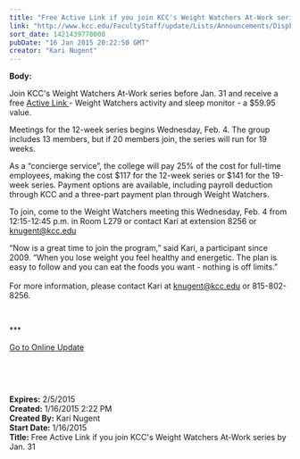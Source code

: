 ```yaml
---
title: "Free Active Link if you join KCC's Weight Watchers At-Work series by Jan. 31"
link: "http://www.kcc.edu/FacultyStaff/update/Lists/Announcements/DispForm.aspx?ID=1795"
sort_date: 1421439770000
pubDate: "16 Jan 2015 20:22:50 GMT"
creator: "Kari Nugent"
---
```


<div><b>Body:</b> <div class="ExternalClass234D2A459F4F4D6FBB0EFBF0620E3337"><p>Join KCC's Weight Watchers At-Work series before Jan. 31 and receive a free <a href="https://www.weightwatchers.com/templates/marketing/marketing_utool_1col.aspx?pageid=1388491">Active Link </a>- Weight Watchers activity and sleep monitor - a $59.95 value.</p>
<p>Meetings for the 12-week series begins Wednesday, Feb. 4. The group includes 13 members, but if 20 members join, the series will run for 19 weeks. </p>
<p>As a “concierge service”, the college will pay 25% of the cost for full-time employees, making the cost $117 for the 12-week series or $141 for the 19-week series. Payment options are available, including payroll deduction through KCC and a three-part payment plan through Weight Watchers. </p>
<p>To join, come to the Weight Watchers meeting this Wednesday, Feb. 4 from 12:15-12:45 p.m. in Room L279 or contact Kari at extension 8256 or <a href="mailto:knugent@kcc.edu">knugent@kcc.edu</a> </p>
<p>“Now is a great time to join the program,” said Kari, a participant since 2009. “When you lose weight you feel healthy and energetic. The plan is easy to follow and you can eat the foods you want - nothing is off limits.”<br /><br />For more information, please contact Kari at <a href="mailto:knugent@kcc.edu">knugent@kcc.edu</a> or 815-802-8256.</p>
<p> </p>
<p>***</p>
<p><a href="/FacultyStaff/update/Pages/dailyupdate.aspx">Go to Online Update</a></p>
<p> </p>
<p><br /></p></div></div>
<div><b>Expires:</b> 2/5/2015</div>
<div><b>Created:</b> 1/16/2015 2:22 PM</div>
<div><b>Created By:</b> Kari Nugent</div>
<div><b>Start Date:</b> 1/16/2015</div>
<div><b>Title:</b> Free Active Link if you join KCC&#39;s Weight Watchers At-Work series by Jan. 31</div>
